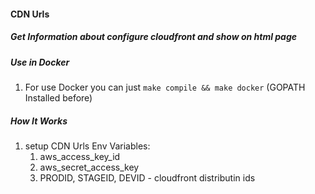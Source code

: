 #### CDN Urls
##### Get Information about configure cloudfront and show on html page

##### Use in Docker
1. For use Docker you can just ```make compile && make docker``` (GOPATH Installed before)

##### How It Works
1. setup CDN Urls Env Variables:
   1. aws_access_key_id
   2. aws_secret_access_key
   3. PRODID, STAGEID, DEVID - cloudfront distributin ids
   